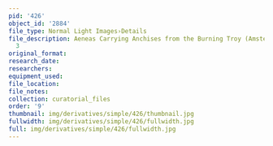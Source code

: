 ```yaml
---
pid: '426'
object_id: '2884'
file_type: Normal Light Images›Details
file_description: Aeneas Carrying Anchises from the Burning Troy (Amsterdam) - Detail
  3
original_format:
research_date:
researchers:
equipment_used:
file_location:
file_notes:
collection: curatorial_files
order: '9'
thumbnail: img/derivatives/simple/426/thumbnail.jpg
fullwidth: img/derivatives/simple/426/fullwidth.jpg
full: img/derivatives/simple/426/fullwidth.jpg
---
```

